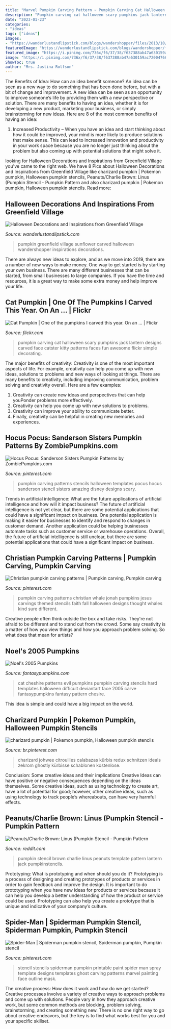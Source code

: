 ```yaml
---
title: "Marvel Pumpkin Carving Pattern ~ Pumpkin Carving Cat Halloween Scary Pumpkins Jack Lantern Designs Carved Face Catster Kitty Patterns Faces Fun Awesome Flickr Simple Decorating"
description: "Pumpkin carving cat halloween scary pumpkins jack lantern designs carved face catster kitty patterns faces fun awesome flickr simple decorating"
date: "2023-01-23"
categories:
- "ideas"
tags: ["ideas"]
images:
- "https://wanderlustandlipstick.com/blogs/wandershopper/files/2013/10/Pumpkin-Sunflower-Greenfield-Village-Dearborn-Michigan.jpg"
featuredImage: "https://wanderlustandlipstick.com/blogs/wandershopper/files/2013/10/Pumpkin-Sunflower-Greenfield-Village-Dearborn-Michigan.jpg"
featured_image: "https://i.pinimg.com/736x/f6/37/38/f637388ab47a630159ac72004766c20a.jpg"
image: "https://i.pinimg.com/736x/f6/37/38/f637388ab47a630159ac72004766c20a.jpg"
ShowToc: true
author: "Mrs. Justina Rolfson"
---
```



The Benefits of Idea: How can an idea benefit someone?
An idea can be seen as a new way to do something that has been done before, but with a bit of change and improvement. A new idea can be seen as an opportunity to improve someone’s life by providing them with a new perspective or solution. There are many benefits to having an idea, whether it is for developing a new product, marketing your business, or simply brainstorming for new ideas. Here are 8 of the most common benefits of having an idea: 
1. Increased Productivity – When you have an idea and start thinking about how it could be improved, your mind is more likely to produce solutions that make sense. This can lead to increased innovation and productivity in your work space because you are no longer just thinking about the problem but also coming up with potential solutions that might solve it. 

	

		
looking for Halloween Decorations and Inspirations from Greenfield Village you've came to the right web. We have 8 Pics about Halloween Decorations and Inspirations from Greenfield Village like charizard pumpkin | Pokemon pumpkin, Halloween pumpkin stencils, Peanuts/Charlie Brown: Linus (Pumpkin Stencil - Pumpkin Pattern and also charizard pumpkin | Pokemon pumpkin, Halloween pumpkin stencils. Read more:
		
    
## Halloween Decorations And Inspirations From Greenfield Village

<img loading=lazy src="https://wanderlustandlipstick.com/blogs/wandershopper/files/2013/10/Pumpkin-Sunflower-Greenfield-Village-Dearborn-Michigan.jpg" onerror="this.onerror=null;this.src='https://tse2.mm.bing.net/th?id=OIP.wWLWpBDtyFvgfpIP_g0RmAHaLI&amp;pid=15.1';" alt="Halloween Decorations and Inspirations from Greenfield Village">

_Source: wanderlustandlipstick.com_

>pumpkin greenfield village sunflower carved halloween wandershopper inspirations decorations. 

	

There are always new ideas to explore, and as we move into 2019, there are a number of new ways to make money. One way to get started is by starting your own business. There are many different businesses that can be started, from small businesses to large companies. If you have the time and resources, it is a great way to make some extra money and help improve your life.

    
## Cat Pumpkin | One Of The Pumpkins I Carved This Year. On An … | Flickr

<img loading=lazy src="https://c1.staticflickr.com/1/33/58330230_859f0f17d3_b.jpg" onerror="this.onerror=null;this.src='https://tse1.mm.bing.net/th?id=OIP.MIDuVQ2CXV7QvORv8DxLBQHaLH&amp;pid=15.1';" alt="Cat Pumpkin | One of the pumpkins I carved this year. On an … | Flickr">

_Source: flickr.com_

>pumpkin carving cat halloween scary pumpkins jack lantern designs carved face catster kitty patterns faces fun awesome flickr simple decorating. 

	

The major benefits of creativity:
Creativity is one of the most important aspects of life. For example, creativity can help you come up with new ideas, solutions to problems and new ways of looking at things. There are many benefits to creativity, including improving communication, problem solving and creativity overall. Here are a few examples:
1) Creativity can create new ideas and perspectives that can help youPonder problems more effectively.
2) Creativity can help you come up with new solutions to problems.
3) Creativity can improve your ability to communicate better.
4) Finally, creativity can be helpful in creating new memories and experiences.

    
## Hocus Pocus: Sanderson Sisters Pumpkin Patterns By ZombiePumpkins.com

<img loading=lazy src="https://i.pinimg.com/736x/f6/37/38/f637388ab47a630159ac72004766c20a.jpg" onerror="this.onerror=null;this.src='https://tse3.mm.bing.net/th?id=OIP.MLzfmj0h6zY_C-iRS4KqugHaFj&amp;pid=15.1';" alt="Hocus Pocus: Sanderson Sisters Pumpkin Patterns by ZombiePumpkins.com">

_Source: pinterest.com_

>pumpkin carving patterns stencils halloween templates pocus hocus sanderson stencil sisters amazing disney designs scary. 

	

Trends in artificial intelligence: What are the future applications of artificial intelligence and how will it impact business?
The future of artificial intelligence is not yet clear, but there are some potential applications that could have a significant impact on business. One potential application is making it easier for businesses to identify and respond to changes in customer demand. Another application could be helping businesses automate tasks such as customer service or warehouse operations. Overall, the future of artificial intelligence is still unclear, but there are some potential applications that could have a significant impact on business.

    
## Christian Pumpkin Carving Patterns | Pumpkin Carving, Pumpkin Carving

<img loading=lazy src="https://i.pinimg.com/736x/52/ce/4d/52ce4d99f8f68ab45b0a9632a436c89a--pumpkin-carving-patterns-pumpkin-carvings.jpg" onerror="this.onerror=null;this.src='https://tse3.mm.bing.net/th?id=OIP.ON1OWlUGd6tRviLiZGHH9gHaHa&amp;pid=15.1';" alt="Christian pumpkin carving patterns | Pumpkin carving, Pumpkin carving">

_Source: pinterest.com_

>pumpkin carving patterns christian whale jonah pumpkins jesus carvings themed stencils faith fall halloween designs thought whales kind sure different. 

	

Creative people often think outside the box and take risks. They're not afraid to be different and to stand out from the crowd. Some say creativity is a matter of how you view things and how you approach problem solving. So what does that mean for artists?

    
## Noel&#039;s 2005 Pumpkins

<img loading=lazy src="https://www.fantasypumpkins.com/2005-pumpkins/cheshire01.jpg" onerror="this.onerror=null;this.src='https://tse2.mm.bing.net/th?id=OIP.ccpe2idVdrsdT8jtaItYbwAAAA&amp;pid=15.1';" alt="Noel&#039;s 2005 Pumpkins">

_Source: fantasypumpkins.com_

>cat cheshire patterns evil pumpkins pumpkin carving stencils hard templates halloween difficult deviantart face 2005 carve fantasypumpkins fantasy pattern chesire. 

	

This idea is simple and could have a big impact on the world.

    
## Charizard Pumpkin | Pokemon Pumpkin, Halloween Pumpkin Stencils

<img loading=lazy src="https://i.pinimg.com/736x/53/c0/be/53c0be029ccec8602fed2c56ce1c4c81--pumpkin-patterns-pumpkin-ideas.jpg" onerror="this.onerror=null;this.src='https://tse4.mm.bing.net/th?id=OIP.p4596mH1YoBF2Y1RMs7mFQHaHD&amp;pid=15.1';" alt="charizard pumpkin | Pokemon pumpkin, Halloween pumpkin stencils">

_Source: br.pinterest.com_

>charizard johwee citrouilles calabazas kürbis redux schnitzen ideals zekrom ghostly kürbisse schablonen kostenlose. 

	

Conclusion: Some creative ideas and their implications
Creative Ideas can have positive or negative consequences depending on the ideas themselves. Some creative ideas, such as using technology to create art, have a lot of potential for good; however, other creative ideas, such as using technology to track people’s whereabouts, can have very harmful effects.

    
## Peanuts/Charlie Brown: Linus (Pumpkin Stencil - Pumpkin Pattern

<img loading=lazy src="https://preview.redd.it/xworucc06hs11.jpg?auto=webp&amp;s=75563e906c4928a2546106342c27d45ba11b709b" onerror="this.onerror=null;this.src='https://tse1.mm.bing.net/th?id=OIP.vrRjlfQirY05AKZDK9yiiAHaJ6&amp;pid=15.1';" alt="Peanuts/Charlie Brown: Linus (Pumpkin Stencil - Pumpkin Pattern">

_Source: reddit.com_

>pumpkin stencil brown charlie linus peanuts template pattern lantern jack pumpkinstencils. 

	

Prototyping: What is prototyping and when should you do it?
Prototyping is a process of designing and creating prototypes of products or services in order to gain feedback and improve the design. It is important to do prototyping when you have new ideas for products or services because it can help you develop a better understanding of how the product or service could be used. Prototyping can also help you create a prototype that is unique and indicative of your company’s culture.

    
## Spider-Man | Spiderman Pumpkin Stencil, Spiderman Pumpkin, Pumpkin Stencil

<img loading=lazy src="https://i.pinimg.com/736x/2e/e4/bf/2ee4bfcee7275bf1a5e4e158f3dcd5e2--spiderman-pumpkin-stencil-spider-man.jpg" onerror="this.onerror=null;this.src='https://tse3.mm.bing.net/th?id=OIP.ERijllMiTGZ9v2xHg7eE1AHaKC&amp;pid=15.1';" alt="Spider-Man | Spiderman pumpkin stencil, Spiderman pumpkin, Pumpkin stencil">

_Source: pinterest.com_

>stencil stencils spiderman pumpkin printable paint spider man spray template designs templates ghost carving patterns marvel painting face outline mask. 

	

The creative process: How does it work and how do we get started?
Creative processes involve a variety of creative ways to approach problems and come up with solutions. People vary in how they approach creative work, but some common methods are blocking, problem solving, brainstorming, and creating something new. There is no one right way to go about creative endeavors, but the key is to find what works best for you and your specific skillset.

